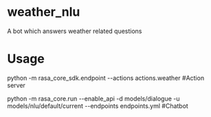 # weather_nlu
A bot which answers weather related questions

# Usage
python -m rasa_core_sdk.endpoint --actions actions.weather #Action server

python -m rasa_core.run --enable_api -d models/dialogue -u models/nlu/default/current --endpoints endpoints.yml #Chatbot